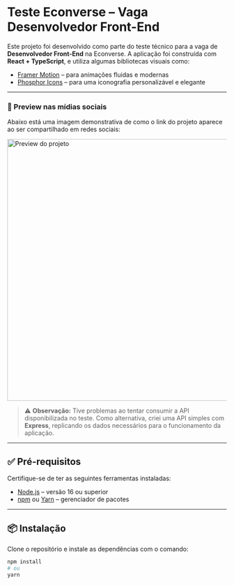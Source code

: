 # Teste Econverse – Vaga Desenvolvedor Front-End

Este projeto foi desenvolvido como parte do teste técnico para a vaga de **Desenvolvedor Front-End** na Econverse. A aplicação foi construída com **React + TypeScript**, e utiliza algumas bibliotecas visuais como:

- [Framer Motion](https://motion.dev/) – para animações fluidas e modernas
- [Phosphor Icons](https://phosphoricons.com/) – para uma iconografia personalizável e elegante

---

### 📸 Preview nas mídias sociais

Abaixo está uma imagem demonstrativa de como o link do projeto aparece ao ser compartilhado em redes sociais:

<img src="https://teste-front-end-plum.vercel.app/og-test.png" alt="Preview do projeto" width="600"/>

> ⚠️ **Observação:** Tive problemas ao tentar consumir a API disponibilizada no teste. Como alternativa, criei uma API simples com **Express**, replicando os dados necessários para o funcionamento da aplicação.

---

## ✅ Pré-requisitos

Certifique-se de ter as seguintes ferramentas instaladas:

- [Node.js](https://nodejs.org/) – versão 16 ou superior
- [npm](https://www.npmjs.com/) ou [Yarn](https://yarnpkg.com/) – gerenciador de pacotes

---

## 📦 Instalação

Clone o repositório e instale as dependências com o comando:

```bash
npm install
# ou
yarn
```

